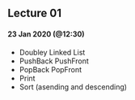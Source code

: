 ## Lecture 01
#### 23 Jan 2020 (@12:30)

- Doubley Linked List
- PushBack PushFront
- PopBack PopFront
- Print
- Sort (asending and descending)

